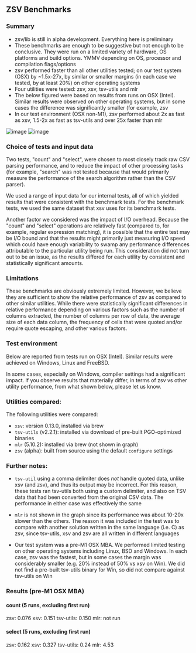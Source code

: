 ## ZSV Benchmarks

### Summary
* zsv/lib is still in alpha development. Everything here is preliminary
* These benchmarks are enough to be suggestive but not enough to be conclusive. They were run on a limited variety of hardware, OS platforms and build options. YMMV depending on OS, processor and compilation flags/options
* zsv performed faster than all other utilities tested; on our test system (OSX) by ~1.5x-27x, by similar or smaller margins
  (in each case we tested, by at least 20%) on other operating systems
* Four utilities were tested: zsv, xsv, tsv-utils and mlr
* The below figured were based on results from runs on OSX (Intel). Similar results were observed on other operating systems, but in some cases the difference was significantly smaller (for example, zsv
* In our test environment (OSX non-M1), zsv performed about 2x as fast as xsv, 1.5-2x as fast as tsv-utils and over 25x faster than mlr

![image](https://user-images.githubusercontent.com/26302468/146497899-48174114-3b18-49b0-97da-35754ab56e48.png)
![image](https://user-images.githubusercontent.com/26302468/146498211-afc77ce6-4229-4599-bf33-81bf00c725a8.png)


### Choice of tests and input data

Two tests, "count" and "select", were chosen to most closely track
raw CSV parsing performance, and to reduce the impact of other
processing tasks (for example, "search" was not tested because that would
primarily measure the performance of the search algorithm rather than
the CSV parser).

We used a range of input data for our internal tests, all of which yielded
results that were consistent with the benchmark tests. For the benchmark
tests, we used the same dataset that xsv uses for its benchmark tests.

Another factor we considered was the impact of I/O overhead. Because the
"count" and "select" operations are relatively fast (compared to, for example,
regular expression matching), it is possible that the entire test may be
I/O bound and that the results might primarily just measuring I/O speed
which could have enough variability to swamp any performance differences
attributable to the particular utility being run. This consideration did
not turn out to be an issue, as the results differed for each utility
by consistent and statistically significant amounts.

### Limitations

These benchmarks are obviously extremely limited. However, we believe they are
sufficient to show the relative performance of zsv as compared to other similar
utilities. While there were statistically significant differences in relative
performance depending on various factors such as the number of columns extracted,
the number of columns per row of data, the average size of each data column,
the frequency of cells that were quoted and/or require quote escaping, and other
various factors.

### Test environment

Below are reported from tests run on OSX (Intel). Similar results were achieved on Windows, Linux and
FreeBSD.

In some cases, especially on Windows, compiler settings had a significant impact.
If you observe results that materially differ, in terms of zsv vs other utility performance,
from what shown below, please let us know.


### Utilities compared:

The following utilities were compared:

* `xsv`: version 0.13.0, installed via brew
* `tsv-utils` (v2.2.1): installed via download of pre-built PGO-optimized binaries
* `mlr` (5.10.2): installed via brew (not shown in graph)
* `zsv` (alpha): built from source using the default `configure` settings

### Further notes:

* `tsv-util` using a comma delimiter does *not* handle quoted data,
  unlike xsv (and zsv), and thus its output may be incorrect. For this reason,
  these tests ran tsv-utils both using a custom delimiter, and also on TSV data
  that had been converted from the original CSV data. The performance in either case
  was effectively the same

* `mlr` is not shown in the graph since its performance was about 10-20x slower
  than the others. The reason it was included in the test was to compare with
  another solution written in the same language (i.e. C) as zsv, since
  tsv-utils, xsv and zsv are all written in different languages

* Our test system was a pre-M1 OSX MBA. We performed limited testing on other
  operating systems including Linux, BSD
  and Windows. In each case, zsv was the fastest, but in some cases the margin
  was considerably smaller (e.g. 20% instead
  of 50% vs xsv on Win). We did not find a pre-built tsv-utils binary for Win,
  so did not compare against tsv-utils on Win

### Results (pre-M1 OSX MBA)

#### count (5 runs, excluding first run)

zsv:  0.076
xsv:  0.151
tsv-utils: 0.150
mlr: not run

#### select (5 runs, excluding first run)
zsv: 0.162
xsv: 0.327
tsv-utils: 0.24
mlr: 4.53
